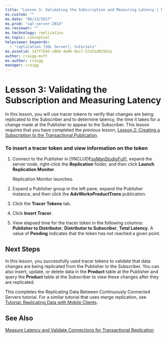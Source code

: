 ```yaml
---
title: "Lesson 3: Validating the Subscription and Measuring Latency | Microsoft Docs"
ms.custom: ""
ms.date: "06/13/2017"
ms.prod: "sql-server-2014"
ms.reviewer: ""
ms.technology: replication
ms.topic: conceptual
helpviewer_keywords: 
  - "replication [SQL Server], tutorials"
ms.assetid: 147f7b93-1804-4e0b-9e17-57a51d035b2a
author: craigg-msft
ms.author: craigg
manager: craigg
---
```

# Lesson 3: Validating the Subscription and Measuring Latency
  In this lesson, you will use tracer tokens to verify that changes are being replicated to the Subscriber and to determine latency, the time it takes for a change made at the Publisher to appear to the Subscriber. This lesson requires that you have completed the previous lesson, [Lesson 2: Creating a Subscription to the Transactional Publication](lesson-2-creating-a-subscription-to-the-transactional-publication.md).  
  
### To insert a tracer token and view information on the token  
  
1.  Connect to the Publisher in [!INCLUDE[ssManStudioFull](../../includes/ssmanstudiofull-md.md)], expand the server node, right-click the **Replication** folder, and then click **Launch Replication Monitor**.  
  
     Replication Monitor launches.  
  
2.  Expand a Publisher group in the left pane, expand the Publisher instance, and then click the **AdvWorksProductTrans** publication.  
  
3.  Click the **Tracer Tokens** tab.  
  
4.  Click **Insert Tracer**.  
  
5.  View elapsed time for the tracer token in the following columns: **Publisher to Distributor**, **Distributor to Subscriber**, **Total Latency**. A value of **Pending** indicates that the token has not reached a given point.  
  
## Next Steps  
 In this lesson, you successfully used tracer tokens to validate that data changes are being replicated from the Publisher to the Subscriber. You can also insert, update, or delete data in the **Product** table at the Publisher and query the **Product** table at the Subscriber to view these changes after they are replicated.  
  
 This completes the Replicating Data Between Continuously Connected Servers tutorial. For a similar tutorial that uses merge replication, see [Tutorial: Replicating Data with Mobile Clients](tutorial-replicating-data-with-mobile-clients.md).  
  
## See Also  
 [Measure Latency and Validate Connections for Transactional Replication](monitor/measure-latency-and-validate-connections-for-transactional-replication.md)  
  
  
